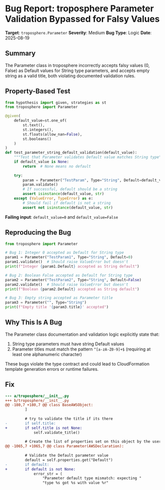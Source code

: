 # Bug Report: troposphere Parameter Validation Bypassed for Falsy Values

**Target**: `troposphere.Parameter`
**Severity**: Medium
**Bug Type**: Logic
**Date**: 2025-08-19

## Summary

The Parameter class in troposphere incorrectly accepts falsy values (0, False) as Default values for String type parameters, and accepts empty string as a valid title, both violating documented validation rules.

## Property-Based Test

```python
from hypothesis import given, strategies as st
from troposphere import Parameter

@given(
    default_value=st.one_of(
        st.text(),
        st.integers(),
        st.floats(allow_nan=False),
        st.booleans()
    )
)
def test_parameter_string_default_validation(default_value):
    """Test that Parameter validates Default value matches String type"""
    if default_value is None:
        return  # None means no default
    
    try:
        param = Parameter("TestParam", Type="String", Default=default_value)
        param.validate()
        # If successful, default should be a string
        assert isinstance(default_value, str)
    except (ValueError, TypeError) as e:
        # Should fail if default is not a string
        assert not isinstance(default_value, str)
```

**Failing input**: `default_value=0` and `default_value=False`

## Reproducing the Bug

```python
from troposphere import Parameter

# Bug 1: Integer 0 accepted as Default for String type
param1 = Parameter("TestParam1", Type="String", Default=0)
param1.validate()  # Should raise ValueError but doesn't
print(f"Integer {param1.Default} accepted as String default")

# Bug 2: Boolean False accepted as Default for String type  
param2 = Parameter("TestParam2", Type="String", Default=False)
param2.validate()  # Should raise ValueError but doesn't
print(f"Boolean {param2.Default} accepted as String default")

# Bug 3: Empty string accepted as Parameter title
param3 = Parameter("", Type="String")
print(f"Empty title '{param3.title}' accepted")
```

## Why This Is A Bug

The Parameter class documentation and validation logic explicitly state that:
1. String type parameters must have string Default values
2. Parameter titles must match the pattern `^[a-zA-Z0-9]+$` (requiring at least one alphanumeric character)

These bugs violate the type contract and could lead to CloudFormation template generation errors or runtime failures.

## Fix

```diff
--- a/troposphere/__init__.py
+++ b/troposphere/__init__.py
@@ -180,7 +180,7 @@ class BaseAWSObject:
         ]
 
         # try to validate the title if its there
-        if self.title:
+        if self.title is not None:
             self.validate_title()
 
         # Create the list of properties set on this object by the user
@@ -1065,7 +1065,7 @@ class Parameter(AWSDeclaration):
 
         # Validate the Default parameter value
         default = self.properties.get("Default")
-        if default:
+        if default is not None:
             error_str = (
                 "Parameter default type mismatch: expecting "
                 "type %s got %s with value %r"
```